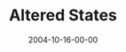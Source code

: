 ---
layout: message
category: message
series: "United States Of Addiction"
title: "Altered States"
date: 2004-10-16-00-00
message_id: 149
audio: "http://s3.amazonaws.com/crossroads-media/media/legacy/mp3/USA_03_10-16-04_Altered_States.mp3"
audio-duration: "39:11"
explicit: "N"
---